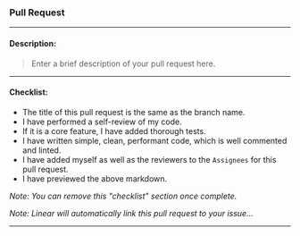 ### Pull Request

--- 

#### Description:

> Enter a brief description of your pull request here.

---

#### Checklist:

- The title of this pull request is the same as the branch name.
- I have performed a self-review of my code.
- If it is a core feature, I have added thorough tests.
- I have written simple, clean, performant code, which is well commented and linted.
- I have added myself as well as the reviewers to the `Assignees` for this pull request.
- I have previewed the above markdown.

*Note: You can remove this "checklist" section once complete.*

*Note: Linear will automatically link this pull request to your issue...*

---
